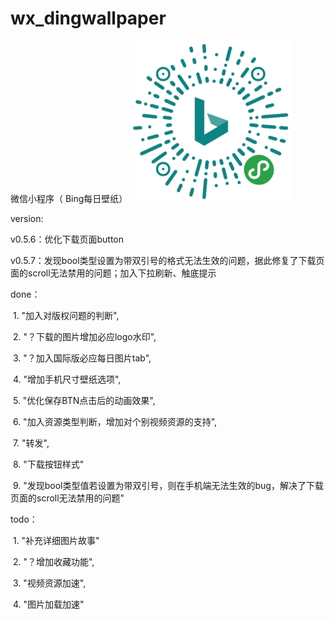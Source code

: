 # wx_dingwallpaper
微信小程序（ Bing每日壁纸）
![](pages/source/t_d_code.JPG)

version:

 v0.5.6：优化下载页面button
 
 v0.5.7：发现bool类型设置为带双引号的格式无法生效的问题，据此修复了下载页面的scroll无法禁用的问题；加入下拉刷新、触底提示


done：

  1.  "加入对版权问题的判断",
  
  2.  "？下载的图片增加必应logo水印",
  
  3.  "？加入国际版必应每日图片tab",
  
  4.  "增加手机尺寸壁纸选项",
  
  5.  "优化保存BTN点击后的动画效果",
  
  6.  "加入资源类型判断，增加对个别视频资源的支持",
  
  7.  "转发",
  
  8.  "下载按钮样式"
  
  9. "发现bool类型值若设置为带双引号，则在手机端无法生效的bug，解决了下载页面的scroll无法禁用的问题"

todo：
 
  1.  "补充详细图片故事"
  
  2.  "？增加收藏功能",
  
  3.  "视频资源加速",
  
  4.  "图片加载加速"
